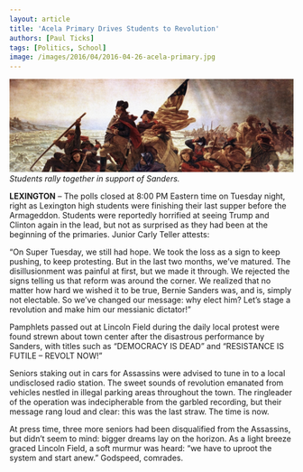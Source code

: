 ```yaml
---
layout: article
title: 'Acela Primary Drives Students to Revolution'
authors: [Paul Ticks]
tags: [Politics, School]
image: /images/2016/04/2016-04-26-acela-primary.jpg
---
```


![Students rally together in support of Sanders.](/images/2016/04/2016-04-26-acela-primary.jpg)
*Students rally together in support of Sanders.*

**LEXINGTON** – The polls closed at 8:00 PM Eastern time on Tuesday night, right as Lexington
high students were finishing their last supper before the Armageddon. Students were reportedly
horrified at seeing Trump and Clinton again in the lead, but not as surprised as they had been at the beginning of the primaries. Junior Carly Teller attests:

“On Super Tuesday, we still had hope. We took the loss as a sign to keep pushing, to keep
protesting. But in the last two months, we’ve matured. The disillusionment was painful at first,
but we made it through. We rejected the signs telling us that reform was around the corner. We
realized that no matter how hard we wished it to be true, Bernie Sanders was, and is, simply not
electable. So we’ve changed our message: why elect him? Let’s stage a revolution and make him
our messianic dictator!”

Pamphlets passed out at Lincoln Field during the daily local protest were found strewn about
town center after the disastrous performance by Sanders, with titles such as “DEMOCRACY IS
DEAD” and “RESISTANCE IS FUTILE – REVOLT NOW!”

Seniors staking out in cars for Assassins were advised to tune in to a local undisclosed radio
station. The sweet sounds of revolution emanated from vehicles nestled in illegal parking areas
throughout the town. The ringleader of the operation was indecipherable from the garbled
recording, but their message rang loud and clear: this was the last straw. The time is now.

At press time, three more seniors had been disqualified from the Assassins, but didn’t seem to
mind: bigger dreams lay on the horizon. As a light breeze graced Lincoln Field, a soft murmur
was heard: “we have to uproot the system and start anew.” Godspeed, comrades.
